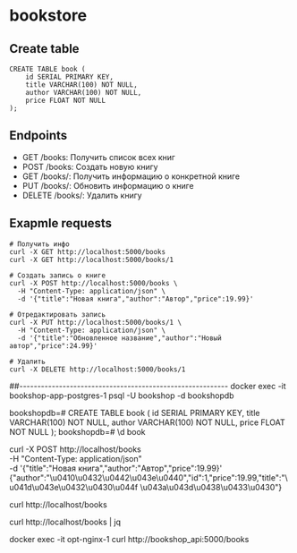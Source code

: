 # bookstore

## Create table
```
CREATE TABLE book (
    id SERIAL PRIMARY KEY,
    title VARCHAR(100) NOT NULL,
    author VARCHAR(100) NOT NULL,
    price FLOAT NOT NULL
);
```

## Endpoints
- GET /books: Получить список всех книг
- POST /books: Создать новую книгу
- GET /books/<id>: Получить информацию о конкретной книге
- PUT /books/<id>: Обновить информацию о книге
- DELETE /books/<id>: Удалить книгу

## Exapmle requests
```
# Получить инфо
curl -X GET http://localhost:5000/books
curl -X GET http://localhost:5000/books/1

# Создать запись о книге
curl -X POST http://localhost:5000/books \
  -H "Content-Type: application/json" \
  -d '{"title":"Новая книга","author":"Автор","price":19.99}'

# Отредактировать запись
curl -X PUT http://localhost:5000/books/1 \
  -H "Content-Type: application/json" \
  -d '{"title":"Обновленное название","author":"Новый автор","price":24.99}'

# Удалить
curl -X DELETE http://localhost:5000/books/1
```
##----------------------------------------------------------
docker exec -it bookshop-app-postgres-1 psql -U bookshop -d bookshopdb

bookshopdb=# CREATE TABLE book (
    id SERIAL PRIMARY KEY,
    title VARCHAR(100) NOT NULL,
    author VARCHAR(100) NOT NULL,
    price FLOAT NOT NULL
);
bookshopdb=# \d book

curl -X POST http://localhost/books \
  -H "Content-Type: application/json" \
  -d '{"title":"Новая книга","author":"Автор","price":19.99}'
{"author":"\u0410\u0432\u0442\u043e\u0440","id":1,"price":19.99,"title":"\u041d\u043e\u0432\u0430\u044f \u043a\u043d\u0438\u0433\u0430"}

curl http://localhost/books

curl http://localhost/books | jq

docker exec -it opt-nginx-1 curl http://bookshop_api:5000/books